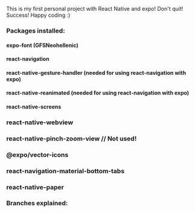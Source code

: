 This is my first personal project with React Native and expo!
Don't quit!
Success! 
Happy coding :)

### Packages installed:
#### expo-font (GFSNeohellenic)
#### react-navigation
#### react-native-gesture-handler (needed for using react-navigation with expo)
#### react-native-reanimated (needed for using react-navigation with expo)
#### react-native-screens
### react-native-webview
### react-native-pinch-zoom-view // Not used!
### @expo/vector-icons
### react-navigation-material-bottom-tabs
### react-native-paper
### Branches explained: 


